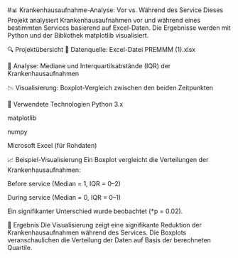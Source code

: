 #📊 Krankenhausaufnahme-Analyse: Vor vs. Während des Service
Dieses Projekt analysiert Krankenhausaufnahmen vor und während eines bestimmten Services basierend auf Excel-Daten. Die Ergebnisse werden mit Python und der Bibliothek matplotlib visualisiert.

🔍 Projektübersicht
📂 Datenquelle: Excel-Datei PREMMM (1).xlsx

🧮 Analyse: Mediane und Interquartilsabstände (IQR) der Krankenhausaufnahmen

📉 Visualisierung: Boxplot-Vergleich zwischen den beiden Zeitpunkten

🧰 Verwendete Technologien
Python 3.x

matplotlib

numpy

Microsoft Excel (für Rohdaten)

📈 Beispiel-Visualisierung
Ein Boxplot vergleicht die Verteilungen der Krankenhausaufnahmen:

Before service (Median = 1, IQR = 0–2)

During service (Median = 0, IQR = 0–1)

Ein signifikanter Unterschied wurde beobachtet (*p = 0.02).

📝 Ergebnis
Die Visualisierung zeigt eine signifikante Reduktion der Krankenhausaufnahmen während des Services. Die Boxplots veranschaulichen die Verteilung der Daten auf Basis der berechneten Quartile.


